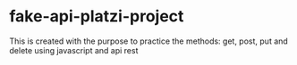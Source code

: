 # fake-api-platzi-project
This is created with the purpose to practice the methods: get, post, put and delete using javascript and api rest
